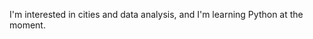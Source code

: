 I'm interested in cities and data analysis, and I'm learning Python at the moment.

<!---
urbestro/urbestro is a ✨ special ✨ repository because its `README.md` (this file) appears on your GitHub profile.
You can click the Preview link to take a look at your changes.
--->
